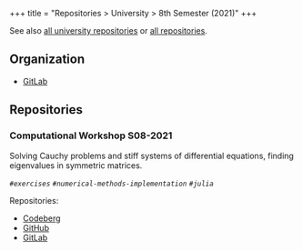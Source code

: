 +++
title = "Repositories > University > 8th Semester (2021)"
+++

See also [all university repositories](@/notes/Repositories/University/_index.md) or [all repositories](@/notes/Repositories/_index.md).

## Organization

- [GitLab](https://gitlab.com/paveloom-g/university/s08-2021)

## Repositories

### Computational Workshop S08-2021

Solving Cauchy problems and stiff systems of differential equations, finding eigenvalues in symmetric matrices.

*`#exercises` `#numerical-methods-implementation` `#julia`*

Repositories:

- [Codeberg](https://codeberg.org/paveloom-university/Computational-Workshop-S08-2021/settings)
- [GitHub](https://github.com/paveloom-university/Computational-Workshop-S08-2021)
- [GitLab](https://gitlab.com/paveloom-g/university/s08-2021/computational-workshop)
